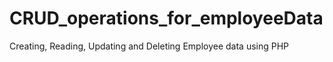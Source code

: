 # CRUD_operations_for_employeeData
Creating, Reading, Updating and Deleting Employee data using PHP
